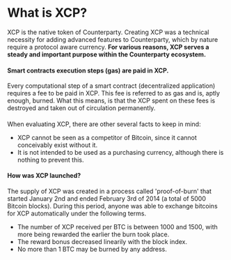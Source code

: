 What is XCP?
=====================

XCP is the native token of Counterparty. Creating XCP was a technical necessity for adding advanced features to Counterparty, which by nature require a protocol aware currency. **For various reasons, XCP serves a steady and important purpose within the Counterparty ecosystem.**

#### Smart contracts execution steps (gas) are paid in XCP.

Every computational step of a smart contract (decentralized application) requires a fee to be paid in XCP. This fee is referred to as gas and is, aptly enough, burned. What this means, is that the XCP spent on these fees is destroyed and taken out of circulation permanently.

####

When evaluating XCP, there are other several facts to keep in mind:

* XCP cannot be seen as a competitor of Bitcoin, since it cannot conceivably exist without it.
* It is not intended to be used as a purchasing currency, although there is nothing to prevent this.

#### How was XCP launched?

The supply of XCP was created in a process called 'proof-of-burn' that started January 2nd and ended February 3rd of 2014 (a total of 5000 Bitcoin blocks). During this period, anyone was able to exchange bitcoins for XCP automatically under the following terms.

* The number of XCP received per BTC is between 1000 and 1500, with more being rewarded the earlier the burn took place.
* The reward bonus decreased linearily with the block index.
* No more than 1 BTC may be burned by any address.
